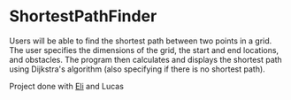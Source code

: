 ShortestPathFinder
===================
Users will be able to find the shortest path between two points in a grid. 
The user specifies the dimensions of the grid, the start and end locations, and obstacles. 
The program then calculates and displays the shortest path using Dijkstra's algorithm (also specifying if there is no shortest path).

Project done with [Eli](https://github.com/fonsecaeli) and Lucas


